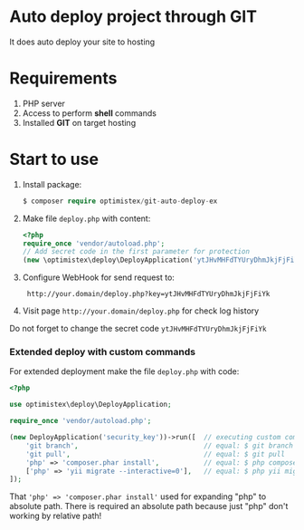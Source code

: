 Auto deploy project through GIT
===========

It does auto deploy your site to hosting

# Requirements

1. PHP server
2. Access to perform **shell** commands
3. Installed **GIT** on target hosting

# Start to use

1. Install package:
    ```php
    $ composer require optimistex/git-auto-deploy-ex
    ```
         
2. Make file ``deploy.php`` with content:
    ```php
    <?php
    require_once 'vendor/autoload.php';
    // Add secret code in the first parameter for protection
    (new \optimistex\deploy\DeployApplication('ytJHvMHFdTYUryDhmJkjFjFiYk'))->run();
    ```

3. Configure WebHook for send request to:

        http://your.domain/deploy.php?key=ytJHvMHFdTYUryDhmJkjFjFiYk
        
4. Visit page ``http://your.domain/deploy.php`` for check log history        
        
Do not forget to change the secret code ``ytJHvMHFdTYUryDhmJkjFjFiYk``
         
### Extended deploy with custom commands

For extended deployment make the file ``deploy.php`` with code:

```php
<?php

use optimistex\deploy\DeployApplication;

require_once 'vendor/autoload.php';

(new DeployApplication('security_key'))->run([  // executing custom commands
    'git branch',                               // equal: $ git branch
    'git pull',                                 // equal: $ git pull
    'php' => 'composer.phar install',           // equal: $ php composer.phar install
    ['php' => 'yii migrate --interactive=0'],   // equal: $ php yii migrate --interactive=0
]);
```

That ``'php' => 'composer.phar install'`` used for expanding "php" to absolute path. 
There is required an absolute path because just "php" don't working by relative path!